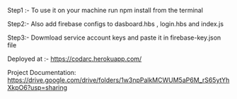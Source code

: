 Step1 :- To use it on your machine run npm install from the terminal

Step2:- Also add firebase configs to dasboard.hbs , login.hbs and index.js

Step3:- Dowmload service account keys and paste it in firebase-key.json file

Deployed at :- https://codarc.herokuapp.com/

Project Documentation: https://drive.google.com/drive/folders/1w3npPalkMCWUM5aP6M_rS65ytYhXkpO6?usp=sharing
